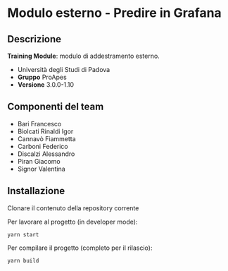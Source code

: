 # Modulo esterno - Predire in Grafana
## Descrizione
**Training Module**: modulo di addestramento esterno.
- Università degli Studi di Padova
- **Gruppo** ProApes
- **Versione** 3.0.0-1.10

## Componenti del team
- Bari Francesco
- Biolcati Rinaldi Igor
- Cannavò Fiammetta
- Carboni Federico
- Discalzi Alessandro
- Piran Giacomo
- Signor Valentina

## Installazione

Clonare il contenuto della repository corrente

Per lavorare al progetto (in developer mode):

    yarn start

Per compilare il progetto (completo per il rilascio):

    yarn build
